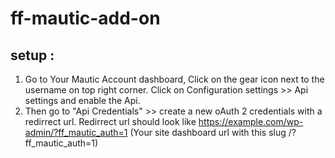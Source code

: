 # ff-mautic-add-on

## setup :

1. Go to Your Mautic Account dashboard, Click on the gear icon next to the username on top right corner. Click on Configuration settings >> Api settings and enable the Api.
2. Then go to "Api Credentials" >> create a new oAuth 2 credentials with a redirrect url.
Redirrect url should look like https://example.com/wp-admin/?ff_mautic_auth=1
(Your site dashboard url with this slug /?ff_mautic_auth=1)

